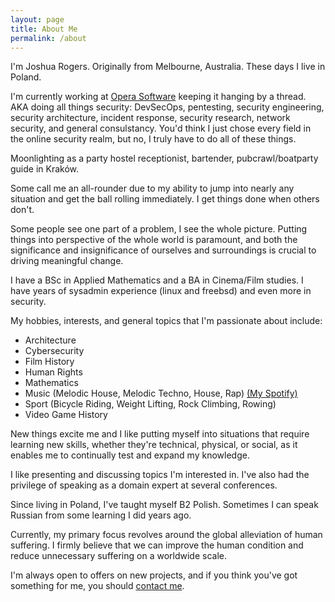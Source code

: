```yaml
---
layout: page
title: About Me
permalink: /about
---
```


I'm Joshua Rogers. Originally from Melbourne, Australia. These days I live in Poland.

I'm currently working at [Opera Software](https://opera.com/) keeping it hanging by a thread. AKA doing all things security: DevSecOps, pentesting, security engineering, security architecture, incident response, security research, network security, and general consulstancy. You'd think I just chose every field in the online security realm, but no, I truly have to do all of these things.

Moonlighting as a party hostel receptionist, bartender, pubcrawl/boatparty guide in Kraków.

Some call me an all-rounder due to my ability to jump into nearly any situation and get the ball rolling immediately. I get things done when others don't.

Some people see one part of a problem, I see the whole picture. Putting things into perspective of the whole world is paramount, and both the significance and insignificance of ourselves and surroundings is crucial to driving meaningful change.

I have a BSc in Applied Mathematics and a BA in Cinema/Film studies. I have years of sysadmin experience (linux and freebsd) and even more in security.

My hobbies, interests, and general topics that I'm passionate about include:
- Architecture
- Cybersecurity
- Film History
- Human Rights
- Mathematics
- Music (Melodic House, Melodic Techno, House, Rap) [(My Spotify)](https://open.spotify.com/playlist/3wfARljUCoGyEGmFbjyvo3?si=a7b3eeb5d0894d10)
- Sport (Bicycle Riding, Weight Lifting, Rock Climbing, Rowing)
- Video Game History

New things excite me and I like putting myself into situations that require learning new skills, whether they're technical, physical, or social, as it enables me to continually test and expand my knowledge.

I like presenting and discussing topics I'm interested in. I've also had the privilege of speaking as a domain expert at several conferences.

Since living in Poland, I've taught myself B2 Polish. Sometimes I can speak Russian from some learning I did years ago.

Currently, my primary focus revolves around the global alleviation of human suffering. I firmly believe that we can improve the human condition and reduce unnecessary suffering on a worldwide scale.

I'm always open to offers on new projects, and if you think you've got something for me, you should [contact me](/contact.html).
